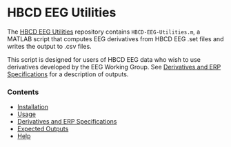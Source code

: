 # HBCD EEG Utilities

The [HBCD EEG Utilities](https://github.com/Child-Development-Lab/HBCD-EEG-Utilities) repository contains `HBCD-EEG-Utilities.m`, a MATLAB script that computes EEG derivatives from HBCD EEG .set files and writes the output to .csv files. 

This script is designed for users of HBCD EEG data who wish to use derivatives developed by the EEG Working Group. See [Derivatives and ERP Specifications](https://childdevlab-hbcd-eeg-utilities.readthedocs.io/en/latest/derivatives_ERPspecs/) for a description of outputs.  

### Contents 

- [Installation](https://childdevlab-hbcd-eeg-utilities.readthedocs.io/en/latest/installation/)
- [Usage](https://childdevlab-hbcd-eeg-utilities.readthedocs.io/en/latest/usage/)
- [Derivatives and ERP Specifications](https://childdevlab-hbcd-eeg-utilities.readthedocs.io/en/latest/derivatives_ERPspecs/)
- [Expected Outputs](https://childdevlab-hbcd-eeg-utilities.readthedocs.io/en/latest/expected-outputs/)
- [Help](https://childdevlab-hbcd-eeg-utilities.readthedocs.io/en/latest/help/)